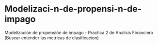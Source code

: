 # Modelizaci-n-de-propensi-n-de-impago
Modelización de propensión de impago - Practica 2 de Analisis Financiero (Buscar entender las metricas de clasificacion)
